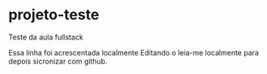 # projeto-teste
 Teste da aula fullstack

Essa linha foi acrescentada localmente
Editando o leia-me localmente para depois sicronizar com github.